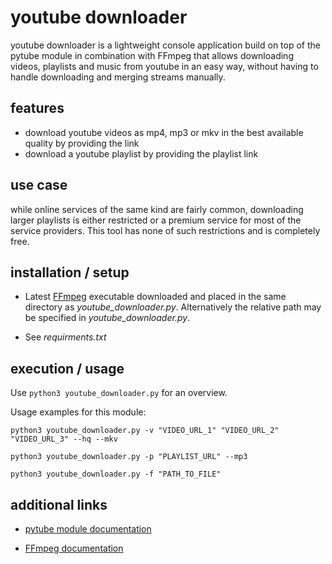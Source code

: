 # youtube downloader

youtube downloader is a lightweight console application build on top of
the pytube module in combination with FFmpeg that allows downloading videos,
playlists and music from youtube in an easy way, without having to handle
downloading and merging streams manually.

## features

- download youtube videos as mp4, mp3 or mkv in the best available quality by
providing the link
- download a youtube playlist by providing the playlist link

## use case

while online services of the same kind are fairly common, downloading larger
playlists is either restricted or a premium service for most of the service
providers. This tool has none of such restrictions and is completely free.

## installation / setup

- Latest [FFmpeg](https://ffmpeg.org/download.html) executable downloaded and
placed in the same directory as *youtube_downloader.py*. Alternatively the
relative path may be specified in *youtube_downloader.py*.

- See *requirments.txt*

## execution / usage

Use `python3 youtube_downloader.py` for an overview.

Usage examples for this module:

`python3 youtube_downloader.py -v "VIDEO_URL_1" "VIDEO_URL_2" "VIDEO_URL_3" --hq --mkv`

`python3 youtube_downloader.py -p "PLAYLIST_URL" --mp3`

`python3 youtube_downloader.py -f "PATH_TO_FILE"`

## additional links

- [pytube module documentation](https://pytube.io/en/latest/api.html#stream-object)

- [FFmpeg documentation](https://ffmpeg.org/ffmpeg.html)

